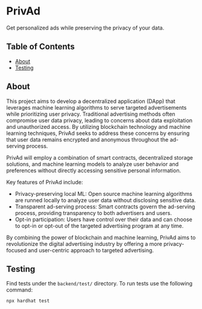 # PrivAd

Get personalized ads while preserving the privacy of your data.

## Table of Contents
- [About](#about)
- [Testing](#testing)

## About

This project aims to develop a decentralized application (DApp) that leverages machine learning algorithms to serve targeted advertisements while prioritizing user privacy. Traditional advertising methods often compromise user data privacy, leading to concerns about data exploitation and unauthorized access. By utilizing blockchain technology and machine learning techniques, PrivAd seeks to address these concerns by ensuring that user data remains encrypted and anonymous throughout the ad-serving process.

PrivAd will employ a combination of smart contracts, decentralized storage solutions, and machine learning models to analyze user behavior and preferences without directly accessing sensitive personal information.

Key features of PrivAd include:
- Privacy-preserving local ML: Open source machine learning algorithms are runned locally to analyze user data without disclosing sensitive data.
- Transparent ad-serving process: Smart contracts govern the ad-serving process, providing transparency to both advertisers and users.
- Opt-in participation: Users have control over their data and can choose to opt-in or opt-out of the targeted advertising program at any time.

By combining the power of blockchain and machine learning, PrivAd aims to revolutionize the digital advertising industry by offering a more privacy-focused and user-centric approach to targeted advertising.

## Testing

Find tests under the `backend/test/` directory. To run tests use the following command:
```
npx hardhat test
```